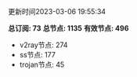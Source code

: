 更新时间2023-03-06 19:55:34

**总订阅: 73**
**总节点: 1135**
**有效节点: 496**
- v2ray节点: 274
- ss节点: 177
- trojan节点: 45
